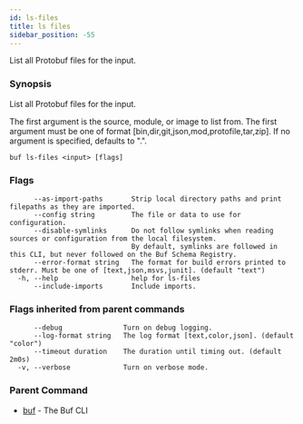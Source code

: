 ```yaml
---
id: ls-files
title: ls files
sidebar_position: -55
---
```

List all Protobuf files for the input.

### Synopsis

List all Protobuf files for the input.

The first argument is the source, module, or image to list from.
The first argument must be one of format [bin,dir,git,json,mod,protofile,tar,zip].
If no argument is specified, defaults to &#34;.&#34;.

```
buf ls-files <input> [flags]
```

### Flags

```
      --as-import-paths       Strip local directory paths and print filepaths as they are imported.
      --config string         The file or data to use for configuration.
      --disable-symlinks      Do not follow symlinks when reading sources or configuration from the local filesystem.
                              By default, symlinks are followed in this CLI, but never followed on the Buf Schema Registry.
      --error-format string   The format for build errors printed to stderr. Must be one of [text,json,msvs,junit]. (default "text")
  -h, --help                  help for ls-files
      --include-imports       Include imports.
```

### Flags inherited from parent commands

```
      --debug               Turn on debug logging.
      --log-format string   The log format [text,color,json]. (default "color")
      --timeout duration    The duration until timing out. (default 2m0s)
  -v, --verbose             Turn on verbose mode.
```

### Parent Command

* [buf](../buf.md)	 - The Buf CLI
